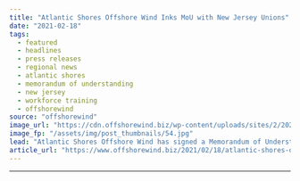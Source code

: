 ```yaml
---
title: "Atlantic Shores Offshore Wind Inks MoU with New Jersey Unions"
date: "2021-02-18"
tags: 
  - featured
  - headlines
  - press releases
  - regional news
  - atlantic shores
  - memorandum of understanding
  - new jersey
  - workforce training
  - offshorewind
source: "offshorewind"
image_url: "https://cdn.offshorewind.biz/wp-content/uploads/sites/2/2021/02/18154003/Atlantic-Shores-Offshore-Wind-Inks-MoU-with-New-Jersey-Unions.jpg"
image_fp: "/assets/img/post_thumbnails/54.jpg"
lead: "Atlantic Shores Offshore Wind has signed a Memorandum of Understanding (MoU) with six unions"
article_url: "https://www.offshorewind.biz/2021/02/18/atlantic-shores-offshore-wind-inks-mou-with-new-jersey-unions/"
---
```


---
